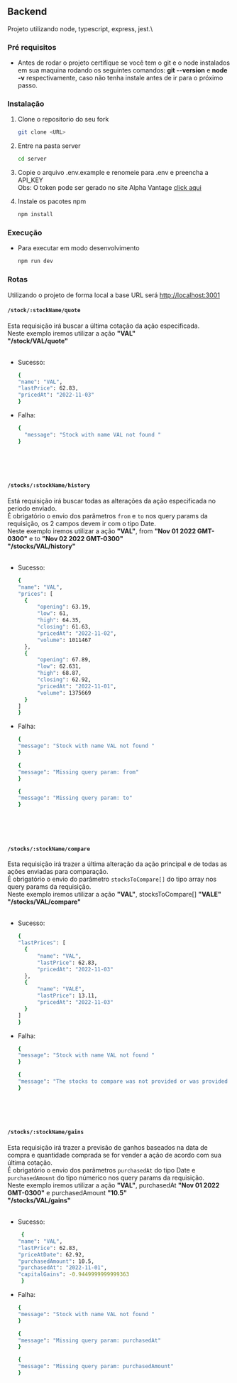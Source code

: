 ## Backend

Projeto utilizando node, typescript, express, jest.\

### Pré requisitos

- Antes de rodar o projeto certifique se você tem o git e o node instalados em sua maquina rodando os seguintes comandos:
  **git --version** e **node -v** respectivamente, caso não tenha instale antes de ir para o próximo passo.

### Instalação

1. Clone o repositorio do seu fork
   ```sh
   git clone <URL>
   ```
2. Entre na pasta server
   ```sh
   cd server
   ```
3. Copie o arquivo .env.example e renomeie para .env e preencha a API_KEY <br />
   Obs: O token pode ser gerado no site Alpha Vantage [click aqui](https://www.alphavantage.co/support/#api-key)

4. Instale os pacotes npm
   ```sh
   npm install
   ```

### Execução

- Para executar em modo desenvolvimento
  ```sh
  npm run dev
  ```

### Rotas

Utilizando o projeto de forma local a base URL será [http://localhost:3001](http://localhost:3001)

#### `/stock/:stockName/quote`<br>

Esta requisição irá buscar a última cotação da ação especificada.<br>
Neste exemplo iremos utilizar a ação **"VAL"** <br>
**"/stock/VAL/quote"**<br><br>

- Sucesso:
  ```sh
  {
  "name": "VAL",
  "lastPrice": 62.83,
  "pricedAt": "2022-11-03"
  }
  ```
- Falha:
  ```sh
  {
  	"message": "Stock with name VAL not found "
  }
  ```
  <br><br><br>

#### `/stocks/:stockName/history`<br>

Está requisição irá buscar todas as alterações da ação especificada no periodo enviado.<br>
É obrigatório o envio dos parâmetros `from` e `to` nos query params da requisição, os 2 campos devem ir com o tipo Date.<br>
Neste exemplo iremos utilizar a ação **"VAL"**, from **"Nov 01 2022 GMT-0300"** e to **"Nov 02 2022 GMT-0300"**<br>
**"/stocks/VAL/history"**<br><br>

- Sucesso:
  ```sh
  {
  "name": "VAL",
  "prices": [
  	{
  		"opening": 63.19,
  		"low": 61,
  		"high": 64.35,
  		"closing": 61.63,
  		"pricedAt": "2022-11-02",
  		"volume": 1011467
  	},
  	{
  		"opening": 67.89,
  		"low": 62.631,
  		"high": 68.87,
  		"closing": 62.92,
  		"pricedAt": "2022-11-01",
  		"volume": 1375669
  	}
  ]
  }
  ```
- Falha:

  ```sh
  {
  "message": "Stock with name VAL not found "
  }
  ```

  ```sh
  {
  "message": "Missing query param: from"
  }
  ```

  ```sh
  {
  "message": "Missing query param: to"
  }
  ```

  <br><br><br>

#### `/stocks/:stockName/compare`<br>

Esta requisição irá trazer a última alteração da ação principal e de todas as ações enviadas para comparação.<br>
É obrigatório o envio do parâmetro `stocksToCompare[]` do tipo array nos query params da requisição.<br>
Neste exemplo iremos utilizar a ação **"VAL"**, stocksToCompare[] **"VALE"**<br>
**"/stocks/VAL/compare"**<br><br>

- Sucesso:
  ```sh
  {
  "lastPrices": [
  	{
  		"name": "VAL",
  		"lastPrice": 62.83,
  		"pricedAt": "2022-11-03"
  	},
  	{
  		"name": "VALE",
  		"lastPrice": 13.11,
  		"pricedAt": "2022-11-03"
  	}
  ]
  }
  ```
- Falha:

  ```sh
  {
  "message": "Stock with name VAL not found "
  }
  ```

  ```sh
  {
  "message": "The stocks to compare was not provided or was provided as empty array"
  }
  ```

  <br><br><br>

#### `/stocks/:stockName/gains`<br>

Esta requisição irá trazer a previsão de ganhos baseados na data de compra e quantidade comprada se for vender a ação de acordo com sua última cotação.<br>
É obrigatório o envio dos parâmetros `purchasedAt` do tipo Date e `purchasedAmount` do tipo númerico nos query params da requisição.<br>
Neste exemplo iremos utilizar a ação **"VAL"**, purchasedAt **"Nov 01 2022 GMT-0300"** e purchasedAmount **"10.5"**<br>
**"/stocks/VAL/gains"**<br><br>

- Sucesso:
  ```sh
   {
  "name": "VAL",
  "lastPrice": 62.83,
  "priceAtDate": 62.92,
  "purchasedAmount": 10.5,
  "purchasedAt": "2022-11-01",
  "capitalGains": -0.9449999999999363
   }
  ```
- Falha:

  ```sh
  {
  "message": "Stock with name VAL not found "
  }
  ```

  ```sh
  {
  "message": "Missing query param: purchasedAt"
  }
  ```

  ```sh
  {
  "message": "Missing query param: purchasedAmount"
  }
  ```
